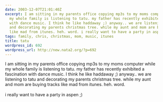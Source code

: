 ```yaml
---
date: 2003-12-07T21:01:40Z
excerpt: I am sitting in my parents office copying mp3s to my moms computer while
  my whole family is listening to tatu. my father has recently exhibited a fascination
  with dance music. I think he like haddaway ;) anyway.. we are listening to tatu
  and decorating my parents christmas tree. while my aunt and mom are buying tracks
  like mad from itunes. heh. word. i really want to have a party in aspe...
tags: family, chris, christmas, mom, music, itunes
title: tatu
wordpress_id: 692
wordpress_url: http://new.nata2.org/?p=692
---
```


I am sitting in my parents office copying mp3s to my moms computer while my whole family is listening to tatu. my father has recently exhibited a fascination with dance music. I think he like haddaway ;) anyway.. we are listening to tatu and decorating my parents christmas tree. while my aunt and mom are buying tracks like mad from itunes. heh. word. <Br><br/>i really want to have a party in aspen ;)
